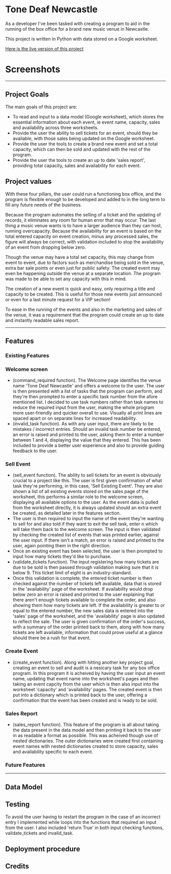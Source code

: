 # Tone Deaf Newcastle

As a developer I've been tasked with creating a program to aid in the running of the box office for a brand new music venue in Newcastle.

This project is written in Python with data stored on a Google worksheet.

[Here is the live version of this project]()

# Screenshots

---

## Project Goals

The main goals of this project are:
- To read and input to a data model (Google worksheet), which stores the essential information about each event, ie event name, capacity, sales and availability across three worksheets.
- Provide the user the ability to sell tickets for an event, should they be available, with those sales being updated on the Google worksheet.
- Provide the user the tools to create a brand new event and set a total capacity, which can then be sold and updated with the rest of the program.
- Provide the user the tools to create an up to date 'sales report', providing total capacity, sales and availability for each event.

## Project values

With these four pillars, the user could run a functioning box office, and the program is flexible enough to be developed and added to in the long term to fill any future needs of the business.

Because the program automates the selling of a ticket and the updating of records, it eliminates any room for human error that may occur. The last thing a music venue wants is to have a larger audience than they can host, running overcapacity. Because the availability for an event is based on the total entered capacity on event creation, minus any processed sales, the figure will always be correct, with validation included to stop the availability of an event from dropping below zero.

Though the venue may have a total set capacity, this may change from event to event, due to factors such as merchandise being sold in the venue, extra bar sale points or even just for public safety. The created event may even be happening outside the venue at a separate location. The program was made to be able to set any capacity with this in mind.

The creation of a new event is quick and easy, only requiring a title and capacity to be created. This is useful for those new events just announced or even for a last minute request for a VIP section!

To ease in the running of the events and also in the marketing and sales of the venue, it was a requirement that the program could create an up to date and instantly readable sales report.

---

## Features

### Existing Features

### Welcome screen
- (command_required function). The Welcome page identifies the venue name 'Tone Deaf Newcastle' and offers a welcome to the user. The user is then presented with a list of tasks that the program can perform, and they're then prompted to enter a specific task number from the afore mentioned list. I decided to use task numbers rather than task names to reduce the required input from the user, making the whole program more user-friendly and quicker overall to use. Visually all print lines are spaced apart or on separate lines for increased readability.
- (invalid_task function). As with any user input, there are likely to be mistakes / incorrect entries. Should an invalid task number be entered, an error is raised and printed to the user, asking them to enter a number between 1 and 4, displaying the value that they entered. This has been included to provide a better user experience and also to provide guiding feedback to the user.

### Sell Event
- (sell_event function). The ability to sell tickets for an event is obviously crucial to a project like this. The user is first given confirmation of what task they're performing, in this case, 'Sell Existing Event'. They are also shown a list of all existing events stored on the sales page of the worksheet, this performs a similar role to the welcome screen, displaying all available options to the user. As the event data is pulled from the worksheet directly, it is always updated should an extra event be created, as detailed later in the features section.
- The user is then required to input the name of the event they're wanting to sell for and also told if they want to exit the sell task, enter n which will take them back to the welcome screen. The input is then validated by checking the created list of events that was printed earlier, against the user input. If there isn't a match, an error is raised and printed to the user, again pointing them in the right direction.
- Once an existing event has been selected, the user is then prompted to input how many tickets they'd like to purchase.
- (validate_tickets function). The input registering how many tickets are due to be sold is then passed through validation making sure that it is below 9. This ticket limit of eight is an industry-standard.
- Once this validation is complete, the entered ticket number is then checked against the number of tickets left available, data that is stored in the 'availability' page of the worksheet. If availability would drop below zero an error is raised and printed to the user explaining that there aren't enough tickets available to complete the order, and also showing them how many tickets are left. If the availability is greater to or equal to the entered number, the new sales data is entered into the 'sales' page of the worksheet, and the 'availability' page is also updated to reflect the sale. The user is given confirmation of the order's success, with a summary of the order printed back to them, along with how many tickets are left available, information that could prove useful at a glance should there be a rush for that event.

### Create Event
- (create_event function). Along with hitting another key project goal, creating an event to sell and audit is a nesicary task for any box office program. In this program it is acheived by having the user input an event name, updating that event name into the worksheet's pages and then taking an event capcity from the user which is then also input into the worksheet 'capacity' and 'availability' pages. The created event is then put into a dictionary which is printed back to the user, offering a confirmation that the event has been created and is ready to be sold.

### Sales Report
- (sales_report function). This feature of the program is all about taking the data present in the data model and then printing it back to the user in as readable a format as possible. This was acheived though use of nested dictionaries. The outer dictionaries were created first containing event names with nested dictionaries created to store capacity, sales and availability specific to each event.

### Future Features

--- 

## Data Model

## Testing

To avoid the user having to restart the program in the case of an incorrect entry I implemented while loops into the functions that required an input from the user. I also included 'return True' in both input checking functions, validate_tickets and invalid_task.

## Deployment procedure

## Credits